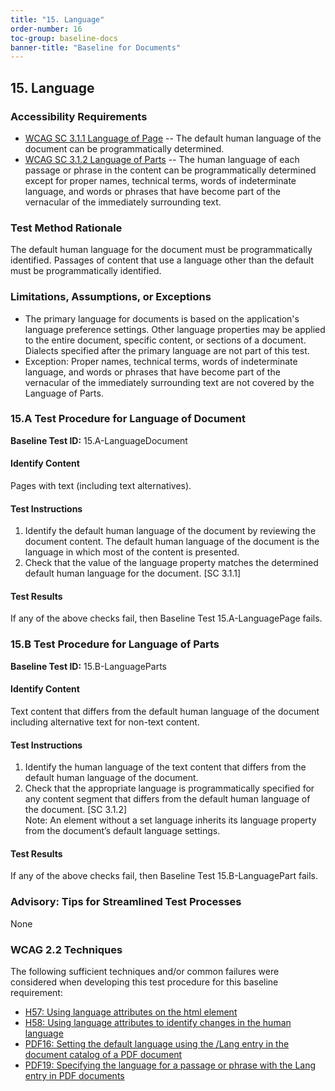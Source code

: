 ```yaml
---
title: "15. Language"
order-number: 16
toc-group: baseline-docs
banner-title: "Baseline for Documents"
---
```


## 15. Language

### Accessibility Requirements

-   [WCAG SC 3.1.1 Language of Page](https://www.w3.org/WAI/WCAG22/Understanding/language-of-page) -- The default human language of the document can be programmatically determined.
-   [WCAG SC 3.1.2 Language of Parts](https://www.w3.org/WAI/WCAG22/Understanding/language-of-parts) -- The human language of each passage or phrase in the content can be programmatically determined except for proper names, technical terms, words of indeterminate language, and words or phrases that have become part of the vernacular of the immediately surrounding text.

### Test Method Rationale

The default human language for the document must be programmatically identified. Passages of content that use a language other than the default must be programmatically identified.

### Limitations, Assumptions, or Exceptions

-   The primary language for documents is based on the application's language preference settings. Other language properties may be applied to the entire document, specific content, or sections of a document. Dialects specified after the primary language are not part of this test.
-   Exception: Proper names, technical terms, words of indeterminate language, and words or phrases that have become part of the vernacular of the immediately surrounding text are not covered by the Language of Parts.

### 15.A Test Procedure for Language of Document

**Baseline Test ID:** 15.A-LanguageDocument

#### Identify Content

<p id="d15aIC">Pages with text (including text alternatives).</p>

#### Test Instructions

<ol id="d15aTI">
    <li id="d15aTI-1">Identify the default human language of the document by reviewing the document content. The default human language of the document is the language in which most of the content is presented.</li>
    <li id="d15aTI-2">Check that the value of the language property matches the determined default human language for the document. [SC 3.1.1]</li>
</ol>

#### Test Results

<p id="d15aTR">If any of the above checks fail, then Baseline Test 15.A-LanguagePage fails.</p>

### 15.B Test Procedure for Language of Parts

**Baseline Test ID:** 15.B-LanguageParts

#### Identify Content

<p id="d15bIC">Text content that differs from the default human language of the document including alternative text for non-text content.</p>

#### Test Instructions

<ol id="d15bTI">
    <li id="d15bTI-1">Identify the human language of the text content that differs from the default human language of the document.</li>
    <li id="d15bTI-2">Check that the appropriate language is programmatically specified for any content segment that differs from the default human language of the document. [SC 3.1.2]</li>
    Note: An element without a set language inherits its language property from the document’s default language settings.
</ol>

#### Test Results

<p id="d15bTR">If any of the above checks fail, then Baseline Test 15.B-LanguagePart fails.</p>

### Advisory: Tips for Streamlined Test Processes

None

### WCAG 2.2 Techniques

The following sufficient techniques and/or common failures were considered when developing this test procedure for this baseline requirement:

-   [H57: Using language attributes on the html element](https://www.w3.org/WAI/WCAG22/Techniques/html/H57)
-   [H58: Using language attributes to identify changes in the human language](https://www.w3.org/WAI/WCAG22/Techniques/html/H58)
-   [PDF16: Setting the default language using the /Lang entry in the document catalog of a PDF document](https://www.w3.org/WAI/WCAG22/Techniques/pdf/PDF16)
-   [PDF19: Specifying the language for a passage or phrase with the Lang entry in PDF documents](https://www.w3.org/WAI/WCAG22/Techniques/pdf/PDF19)